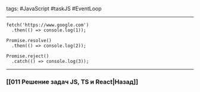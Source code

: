 tags: #JavaScript #taskJS #EventLoop 
____

```JS
fetch('https://www.google.com')
  .then(() => console.log(1));

Promise.resolve()
  .then(() => console.log(2));

Promise.reject()
  .catch(() => console.log(3));
```

___
### [[011 Решение задач JS, TS и React|Назад]]
